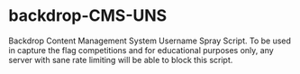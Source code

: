 # backdrop-CMS-UNS
Backdrop Content Management System Username Spray Script. To be used in capture the flag competitions and for educational purposes only, any server with sane rate limiting will be able to block this script.
